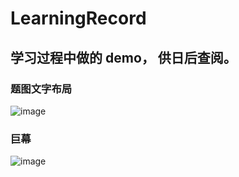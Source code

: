 # LearningRecord
学习过程中做的 demo， 供日后查阅。
----

### 题图文字布局 
![image](https://github.com/hwaphon/LearningRecord/blob/master/mixedGraphics.png)

### 巨幕
![image](https://github.com/hwaphon/LearningRecord/blob/master/jump.png)
